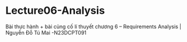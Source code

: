 # Lecture06-Analysis
Bài thực hành + bài củng cố lí thuyết chương 6 – Requirements Analysis | Nguyễn Đỗ Tú Mai -N23DCPT091
